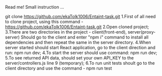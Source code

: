 Read me!
Small instruction ...


git clone https://github.com/ekaTolk1006/Entaint-task.git
1.First of all need to clone project, using this command - https://github.com/ekaTolk1006/Entaint-task.git
2.Open cloned project;
3.There are two directories in the project - client(front-end), server(proxy-server)
Should go to the client and enter "npm i" command to install all dependencies and then repeat the same in the server directory.
4.When server started should start React application, go to the client direction and run: npm run dev;
4.To start the server should use command: npm run dev;
5.To see returned API data, should set your own API_KEY to the server/controllers.js line 9 (temporary);
6.To run unit tests shoult go to the client directory and use the command - npm run test
